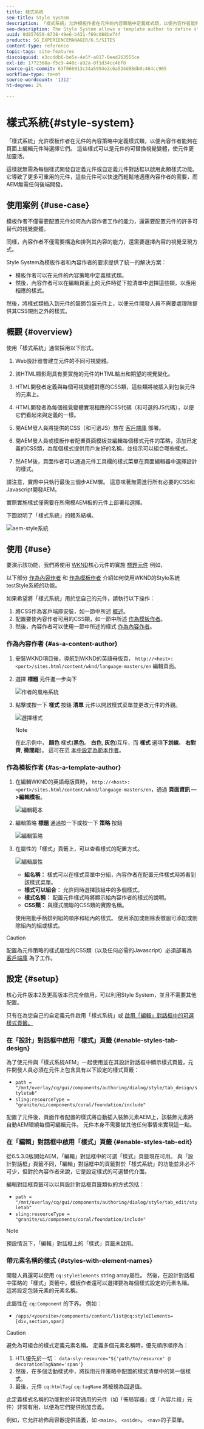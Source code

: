 ```yaml
---
title: 樣式系統
seo-title: Style System
description: 「樣式系統」允許模板作者在元件的內容策略中定義樣式類，以便內容作者能夠在頁面上編輯元件時選擇它們。 這些樣式可以是元件的視覺變體，使其更靈活。
seo-description: The Style System allows a template author to define style classes in the content policy of a component so that a content author is able to select them when editing the component on a page. These styles can be alternative visual variations of a component, making it more flexible.
uuid: 0d857650-8738-49e6-b431-f69c088be74f
products: SG_EXPERIENCEMANAGER/6.5/SITES
content-type: reference
topic-tags: site-features
discoiquuid: e3ccddb6-be5e-4e5f-a017-0eed263555ce
exl-id: 1772368a-f5c9-440c-a92a-0f1d34cc4bf8
source-git-commit: 63f066013c34a5994e2c6a534d88db0c464cc905
workflow-type: tm+mt
source-wordcount: '1312'
ht-degree: 2%

---
```


# 樣式系統{#style-system}

「樣式系統」允許模板作者在元件的內容策略中定義樣式類，以便內容作者能夠在頁面上編輯元件時選擇它們。 這些樣式可以是元件的可替換視覺變體，使元件更加靈活。

這樣就無需為每個樣式開發自定義元件或自定義元件對話框以啟用此類樣式功能。 它導致了更多可重用的元件，這些元件可以快速而輕鬆地適應內容作者的需要，而AEM無需任何後端開發。

## 使用案例 {#use-case}

模板作者不僅需要配置元件如何為內容作者工作的能力，還需要配置元件的許多可替代的視覺變體。

同樣，內容作者不僅需要構造和排列其內容的能力，還需要選擇內容的視覺呈現方式。

Style System為模板作者和內容作者的要求提供了統一的解決方案：

* 模板作者可以在元件的內容策略中定義樣式類。
* 然後，內容作者可以在編輯頁面上的元件時從下拉清單中選擇這些類，以應用相應的樣式。

然後，將樣式類插入到元件的裝飾包裝元件上，以便元件開發人員不需要處理除提供其CSS規則之外的樣式。

## 概觀 {#overview}

使用「樣式系統」通常採用以下形式。

1. Web設計器會建立元件的不同可視變體。

1. 該HTML顯影劑具有要實施的元件的HTML輸出和期望的視覺變化。

1. HTML開發者定義與每個可視變體對應的CSS類，這些類將被插入到包裝元件的元素上。

1. HTML開發者為每個視覺變體實現相應的CSS代碼（和可選的JS代碼），以便它們看起來與定義的一樣。

1. 開AEM發人員將提供的CSS（和可選JS）放在 [客戶端庫](/help/sites-developing/clientlibs.md) 部署。

1. 開AEM發人員或模板作者配置頁面模板並編輯每個樣式元件的策略，添加已定義的CSS類，為每個樣式提供用戶友好的名稱，並指示可以組合哪些樣式。

1. 然AEM後，頁面作者可以通過元件工具欄的樣式菜單在頁面編輯器中選擇設計的樣式。

請注意，實際中只執行最後三個步AEM驟。 這意味著無需進行所有必要的CSS和Javascript開發AEM。

實際實施樣式僅需要在所需模AEM板的元件上部署和選擇。

下圖說明了「樣式系統」的體系結構。

![aem-style系統](assets/aem-style-system.png)

## 使用 {#use}

要演示該功能，我們將使用 [WKND](https://experienceleague.adobe.com/docs/experience-manager-learn/getting-started-wknd-tutorial-develop/overview.html?lang=zh-Hant)核心元件的實施 [標題元件](https://www.adobe.com/go/aem_cmp_title_v2) 例如，

以下部分 [作為內容作者](#as-a-content-author) 和 [作為模板作者](#as-a-template-author) 介紹如何使用WKND的Style系統testStyle系統的功能。

如果希望將「樣式系統」用於您自己的元件，請執行以下操作：

1. 將CSS作為客戶端庫安裝，如一節中所述 [概述](#overview)。
1. 配置要使內容作者可用的CSS類，如一節中所述 [作為模板作者](#as-a-template-author)。
1. 然後，內容作者可以使用一節中所述的樣式 [作為內容作者](#as-a-content-author)。

### 作為內容作者 {#as-a-content-author}

1. 安裝WKND項目後，導航到WKND的英語母版頁， `http://<host>:<port>/sites.html/content/wknd/language-masters/en` 編輯頁面。
1. 選擇 **標題** 元件進一步向下

   ![作者的風格系統](assets/style-system-author.png)

1. 點擊或按一下 **樣式** 按鈕 **清單** 元件以開啟樣式菜單並更改元件的外觀。

   ![選擇樣式](assets/style-system-author2.png)

   >[!NOTE]
   >
   >在此示例中， **顏色** 樣式(**黑色**。 **白色**, **灰色**)互斥，而 **樣式** 選項&#x200B;**下划線**。 **右對齊**, **微間距**)。 這可在范 [本中設定為範本作者](#as-a-template-author)。

### 作為模板作者 {#as-a-template-author}

1. 在編輯WKND的英語母版頁時， `http://<host>:<port>/sites.html/content/wknd/language-masters/en`，通過 **頁面資訊 — >編輯模板**。

   ![編輯範本](assets/style-system-edit-template.png)

1. 編輯策略 **標題** 通過按一下或按一下 **策略** 按鈕

   ![編輯策略](assets/style-system-edit-policy.png)

1. 在屬性的「樣式」頁籤上，可以查看樣式的配置方式。

   ![編輯屬性](assets/style-system-properties.png)

   * **組名稱：** 樣式可以在樣式菜單中分組，內容作者在配置元件樣式時將看到該樣式菜單。
   * **樣式可以組合：** 允許同時選擇該組中的多個樣式。
   * **樣式名稱：** 配置元件樣式時將顯示給內容作者的樣式的說明。
   * **CSS類：** 與樣式關聯的CSS類的實際名稱。

   使用拖動手柄排列組的順序和組內的樣式。 使用添加或刪除表徵圖可添加或刪除組內的組或樣式。

>[!CAUTION]
>
>配置為元件策略的樣式屬性的CSS類（以及任何必需的Javascript）必須部署為 [客戶端庫](/help/sites-developing/clientlibs.md) 為了工作。

## 設定 {#setup}

核心元件版本2及更高版本已完全啟用，可以利用Style System，並且不需要其他配置。

只有在為您自己的自定義元件啟用「樣式系統」或 [啟用「編輯」對話框中的可選樣式頁籤。](#enable-styles-tab-edit)

### 在「設計」對話框中啟用「樣式」頁籤 {#enable-styles-tab-design}

為了使元件與「樣式系統AEM」一起使用並在其設計對話框中顯示樣式頁籤，元件開發人員必須在元件上包含具有以下設定的樣式頁籤：

* `path = "/mnt/overlay/cq/gui/components/authoring/dialog/style/tab_design/styletab"`
* `sling:resourceType = "granite/ui/components/coral/foundation/include"`

配置了元件後，頁面作者配置的樣式將自動插入裝飾元素AEM上，該裝飾元素將自動AEM環繞每個可編輯元件。 元件本身不需要做其他任何事情來實現這一點。

### 在「編輯」對話框中啟用「樣式」頁籤 {#enable-styles-tab-edit}

從6.5.3.0版開始AEM，「編輯」對話框中的可選「樣式」頁籤現在可用。 與「設計對話框」頁籤不同，「編輯」對話框中的頁籤對於「樣式系統」的功能並非必不可少，但對於內容作者來說，它是設定樣式的可選替代介面。

編輯對話框頁籤可以以與設計對話框頁籤類似的方式包括：

* `path = "/mnt/overlay/cq/gui/components/authoring/dialog/style/tab_edit/styletab"`
* `sling:resourceType = "granite/ui/components/coral/foundation/include"`

>[!NOTE]
>
>預設情況下，「編輯」對話框上的「樣式」頁籤未啟用。

### 帶元素名稱的樣式 {#styles-with-element-names}

開發人員還可以使用 `cq:styleElements` string array屬性。 然後，在設計對話框中策略的「樣式」頁籤中，模板作者還可以選擇要為每個樣式設定的元素名稱。 這將設定包裝元素的元素名稱。

此屬性在 `cq:Component` 的下界。 例如：

* `/apps/<yoursite>/components/content/list@cq:styleElements=[div,section,span]`

>[!CAUTION]
>
>避免為可組合的樣式定義元素名稱。 定義多個元素名稱時，優先順序順序為：
>
>1. HTL優先於一切： `data-sly-resource="${'path/to/resource' @ decorationTagName='span'}`
>1. 然後，在多個活動樣式中，將採用元件策略中配置的樣式清單中的第一個樣式。
>1. 最後，元件 `cq:htmlTag`/ `cq:tagName` 將被視為回退值。

>


此定義樣式名稱的功能對於非常通用的元件（如「佈局容器」或「內容片段」元件）非常有用，以便為它們提供附加含義。

例如，它允許給佈局容器提供語義，如 `<main>`。 `<aside>`。 `<nav>`的子菜單。
